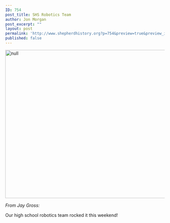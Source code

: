 ```yaml
---
ID: 754
post_title: SHS Robotics Team
author: Jon Morgan
post_excerpt: ""
layout: post
permalink: 'http://www.shepherdhistory.org?p=754&preview=true&preview_id=754'
published: false
---
```

<img title="null" src="http://www.shepherdhistory.org/wp-content/uploads/2017/04/image.png" alt="null" width="624" height="468" />

<em>From Jay Gross:</em>

Our high school robotics team rocked it this weekend!